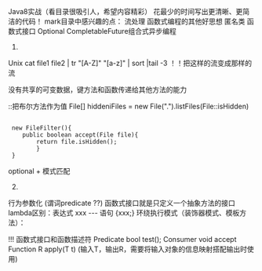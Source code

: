 Java8实战（看目录很吸引人，希望内容精彩）
花最少的时间写出更清晰、更简洁的代码！
mark目录中感兴趣的点：
流处理
函数式编程的其他好思想
匿名类
函数式接口
Optional
CompletableFuture组合式异步编程


1.
Unix
cat file1 file2 | tr "[A-Z]" "[a-z]" | sort |tail -3
！！把这样的流变成那样的流

没有共享的可变数据，键方法和函数传递给其他方法的能力

::把布尔方法作为值
File[] hiddeniFiles = new File(".").listFiles(File::isHidden) 
```aidl

 new FileFilter(){
    public boolean accept(File file){
        return file.isHidden();
        }
 }
```

optional + 模式匹配


2.
行为参数化  (谓词predicate ??)
函数式接口就是只定义一个抽象方法的接口
lambda区别：表达式  xxx --- 语句 {xxx;}
环绕执行模式（装饰器模式、模板方法）：

!!! 函数式接口和函数描述符
Predicate<T> bool test();
Consumer<T> void accept
Function<T> R apply(T t)  (输入T，输出R，需要将输入对象的信息映射搭配输出时使用) 






